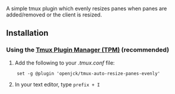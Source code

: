 A simple tmux plugin which evenly resizes panes when panes are added/removed or
the client is resized.

## Installation

### Using the [Tmux Plugin Manager (TPM)](https://github.com/tmux-plugins/tpm) (recommended)

1. Add the following to your *.tmux.conf* file:

```
    set -g @plugin 'openjck/tmux-auto-resize-panes-evenly'
```

2. In your text editor, type `prefix + I`
